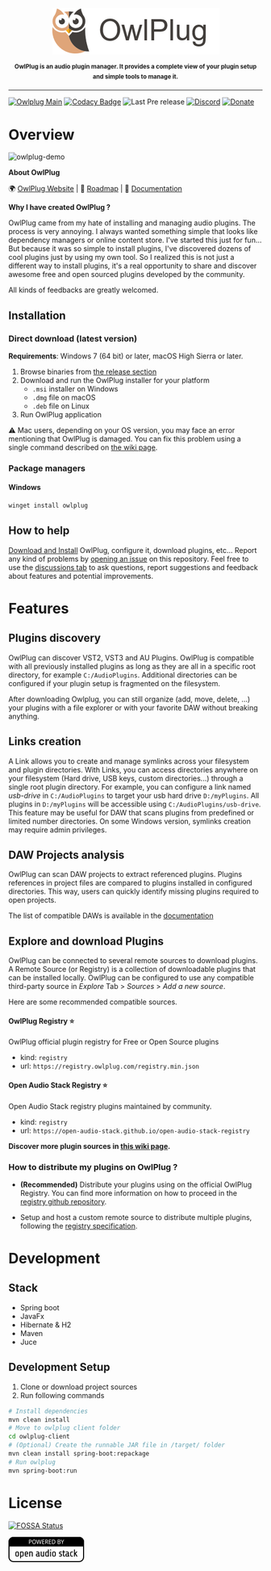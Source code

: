  
<p align="center">
<img src="doc/owlplug-logo.png">
</p>
<p align="center">
<sup>
<b>OwlPlug is an audio plugin manager. It provides a complete view of your plugin setup and simple tools to manage it.</b>
</sup>
</p>

---

[![Owlplug Main](https://github.com/DropSnorz/OwlPlug/actions/workflows/main.yml/badge.svg)](https://github.com/DropSnorz/OwlPlug/actions/workflows/main.yml)
[![Codacy Badge](https://api.codacy.com/project/badge/Grade/e6b8ee875daa4f74b5bf1cc8fee6df63)](https://www.codacy.com?utm_source=github.com&amp;utm_medium=referral&amp;utm_content=DropSnorz/OwlPlug&amp;utm_campaign=Badge_Grade_Dashboard)
![Last Pre release](https://img.shields.io/github/release-date/dropsnorz/owlplug.svg)
[![Discord](https://img.shields.io/badge/chat-on%20discord-%237289DA.svg)](https://discord.gg/nEdHAMB)
[![Donate](https://img.shields.io/badge/donate-%E2%99%A5-%23253b80)](https://www.paypal.com/donate?hosted_button_id=7MJGDTQXAPJ22)


# Overview

![owlplug-demo](http://dropsnorz.com/projects/owlplug/owlplug.gif)


**About OwlPlug**


:earth_africa: [OwlPlug Website](https://owlplug.com) | :pushpin: [Roadmap](https://owlplug.com/roadmap) | :page_facing_up: [Documentation](https://github.com/Dropsnorz/OwlPlug/wiki)

**Why I have created OwlPlug ?** 

OwlPlug came from my hate of installing and managing audio plugins. The process is very annoying. I always wanted something simple that looks like dependency managers or online content store. I've started this just for fun... But because it was so simple to install plugins, I've discovered dozens of cool plugins just by using my own tool. So I realized this is not just a different way to install plugins, it's a real opportunity to share and discover awesome free and open sourced plugins developed by the community. 

All kinds of feedbacks are greatly welcomed.

## Installation

### Direct download (latest version)

**Requirements**: Windows 7 (64 bit) or later, macOS High Sierra or later.

1. Browse binaries from [the release section](http://github.com/dropsnorz/owlplug/releases)
2. Download and run the OwlPlug installer for your platform
    * `.msi` installer on Windows
    * `.dmg` file on macOS
    * `.deb` file on Linux
3. Run OwlPlug application

:warning: Mac users, depending on your OS version, you may face an error mentioning that OwlPlug is damaged. You can fix this problem using a single command described on [the wiki page](https://github.com/DropSnorz/OwlPlug/wiki/Troubleshooting).

### Package managers

#### Windows

```sh
winget install owlplug
```


## How to help

[Download and Install](https://github.com/DropSnorz/OwlPlug/releases) OwlPlug, configure it, download plugins, etc... Report any kind of problems by [opening an issue](https://github.com/DropSnorz/OwlPlug/issues) on this repository. Feel free to use the [discussions tab](https://github.com/DropSnorz/OwlPlug/discussions) to ask questions, report suggestions and feedback about features and potential improvements.

# Features

## Plugins discovery

OwlPlug can discover VST2, VST3 and AU Plugins. OwlPlug is compatible with all previously installed plugins as long as they are all in a specific root directory, for example `C:/AudioPlugins`. Additional directories can be configured if your plugin setup is fragmented on the filesystem.

After downloading Owlplug, you can still organize (add, move, delete, ...) your plugins with a file explorer or with your favorite DAW without breaking anything.  

## Links creation

A Link allows you to create and manage symlinks across your filesystem and plugin directories. With Links, you can access directories anywhere on your filesystem (Hard drive, USB keys, custom directories...) through a single root plugin directory. For example, you can configure a link named *usb-drive* in `C:/AudioPlugins` to target your usb hard drive `D:/myPlugins`. All plugins in `D:/myPlugins` will be accessible using `C:/AudioPlugins/usb-drive`. This feature may be useful for DAW that scans plugins from predefined or limited number directories. On some Windows version, symlinks creation may require admin privileges.

## DAW Projects analysis

OwlPlug can scan DAW projects to extract referenced plugins. Plugins references in project files are compared to plugins installed in configured directories. This way, users can quickly identify missing plugins required to open projects.

The list of compatible DAWs is available in the [documentation](https://github.com/DropSnorz/OwlPlug/wiki/Projects-and-DAW-Support)

## Explore and download Plugins

OwlPlug can be connected to several remote sources to download plugins. A Remote Source (or Registry) is a collection of downloadable plugins that can be installed locally. OwlPlug can be configured to use any compatible third-party source in *Explore* Tab > *Sources* > *Add a new source*.

Here are some recommended compatible sources.

#### OwlPlug Registry ⭐ 

OwlPlug official plugin registry for Free or Open Source plugins
* kind: `registry`
* url: `https://registry.owlplug.com/registry.min.json`

#### Open Audio Stack Registry ⭐ 

Open Audio Stack registry plugins maintained by community.
* kind: `registry`
* url: `https://open-audio-stack.github.io/open-audio-stack-registry` 

**Discover more plugin sources in [this wiki page](https://github.com/DropSnorz/OwlPlug/wiki/Remote-plugin-sources).**

### How to distribute my plugins on OwlPlug ?

* **(Recommended)** Distribute your plugins using on the official OwlPlug Registry. You can find more information on how to proceed in the [registry github repository](https://github.com/OwlPlug/owlplug-registry).

* Setup and host a custom remote source to distribute multiple plugins, following the [registry specification](https://github.com/OwlPlug/owlplug-registry/blob/master/doc/Registry-specification.md).

# Development

## Stack

* Spring boot
* JavaFx
* Hibernate & H2
* Maven
* Juce


## Development Setup

1. Clone or download project sources
2. Run following commands
```sh
# Install dependencies
mvn clean install
# Move to owlplug client folder
cd owlplug-client
# (Optional) Create the runnable JAR file in /target/ folder
mvn clean install spring-boot:repackage
# Run owlplug
mvn spring-boot:run
```

# License

[![FOSSA Status](https://app.fossa.com/api/projects/git%2Bgithub.com%2FDropSnorz%2FOwlPlug.svg?type=large)](https://app.fossa.com/projects/git%2Bgithub.com%2FDropSnorz%2FOwlPlug?ref=badge_large)


![powered-by-open-audio-stack](./owlplug-client/src/main/resources/media/powered-by-open-audio-stack.png)
